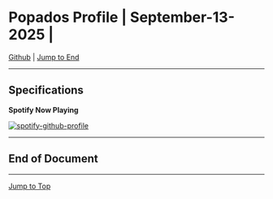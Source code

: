 
<!-- markdownlint-disable MD033 -->
<!-- markdownlint-disable MD036 -->
<!-- markdownlint-disable MD041 -->
<div id="top-of-doc"></div>

# Popados Profile | September-13-2025 |

[Github](https://github.com/popados) | [Jump to End](#end-of-doc)

***

## Specifications

**Spotify Now Playing**

[![spotify-github-profile](https://spotify-github-profile.kittinanx.com/api/view?uid=1227087812&cover_image=true&theme=novatorem&show_offline=true&background_color=121212&interchange=false&bar_color=ffeeef&bar_color_cover=false)](https://spotify-github-profile.kittinanx.com/api/view?uid=1227087812&redirect=true)

***

## End of Document

***

[Jump to Top](#top-of-doc)

<div id="end-of-doc"></div>
